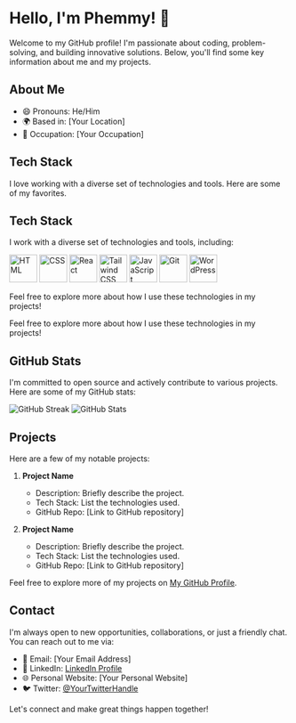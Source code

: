 # Hello, I'm Phemmy! 👋

Welcome to my GitHub profile! I'm passionate about coding, problem-solving, and building innovative solutions. Below, you'll find some key information about me and my projects.

## About Me

- 😄 Pronouns: He/Him
- 🌍 Based in: [Your Location]
- 💼 Occupation: [Your Occupation]

## Tech Stack

I love working with a diverse set of technologies and tools. Here are some of my favorites.

## Tech Stack

I work with a diverse set of technologies and tools, including:

<img src="https://upload.wikimedia.org/wikipedia/commons/6/61/HTML5_logo_and_wordmark.svg" width="50" alt="HTML">
<img src="https://upload.wikimedia.org/wikipedia/commons/d/d5/CSS3_logo_and_wordmark.svg" width="50" alt="CSS">
<img src="https://upload.wikimedia.org/wikipedia/commons/a/a7/React-icon.svg" width="50" alt="React">
<img src="https://upload.wikimedia.org/wikipedia/commons/e/e0/Tailwind_CSS_logo.svg" width="50" alt="Tailwind CSS">
<img src="https://upload.wikimedia.org/wikipedia/commons/9/99/Unofficial_JavaScript_logo_2.svg" width="50" alt="JavaScript">
<img src="https://upload.wikimedia.org/wikipedia/commons/e/e0/Git-logo.svg" width="50" alt="Git">
<img src="https://upload.wikimedia.org/wikipedia/commons/9/93/Wordpress_Blue_logo.png" width="50" alt="WordPress">

Feel free to explore more about how I use these technologies in my projects!


Feel free to explore more about how I use these technologies in my projects!


## GitHub Stats

I'm committed to open source and actively contribute to various projects. Here are some of my GitHub stats:

![GitHub Streak](https://github-readme-streak-stats.herokuapp.com/?user=YourGitHubUsername)
![GitHub Stats](https://github-readme-stats.vercel.app/api?username=YourGitHubUsername&show_icons=true)

## Projects

Here are a few of my notable projects:

1. **Project Name**
   - Description: Briefly describe the project.
   - Tech Stack: List the technologies used.
   - GitHub Repo: [Link to GitHub repository]

2. **Project Name**
   - Description: Briefly describe the project.
   - Tech Stack: List the technologies used.
   - GitHub Repo: [Link to GitHub repository]

Feel free to explore more of my projects on [My GitHub Profile](https://github.com/YourGitHubUsername).

## Contact

I'm always open to new opportunities, collaborations, or just a friendly chat. You can reach out to me via:

- 📧 Email: [Your Email Address]
- 💬 LinkedIn: [LinkedIn Profile](https://www.linkedin.com/in/YourLinkedInProfile)
- 🌐 Personal Website: [Your Personal Website]
- 🐦 Twitter: [@YourTwitterHandle](https://twitter.com/YourTwitterHandle)

Let's connect and make great things happen together!
